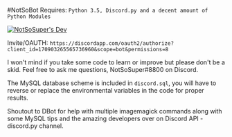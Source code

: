 #NotSoBot
Requires: `Python 3.5, Discord.py and a decent amount of Python Modules`

[![NotSoSuper's Dev](https://discordapp.com/api/guilds/178313653177548800/widget.png?style=banner2)](https://discord.gg/QQENx4f)

Invite/OAUTH: `https://discordapp.com/oauth2/authorize?client_id=170903265565736960&scope=bot&permissions=8`

I won't mind if you take some code to learn or improve but please don't be a skid.
Feel free to ask me questions, NotSoSuper#8800 on Discord.

The MySQL database scheme is included in `discord.sql`, you will have to reverse or replace the environmental variables in the code for proper results.

Shoutout to DBot for help with multiple imagemagick commands along with some MySQL tips and the amazing developers over on Discord API - discord.py channel.
